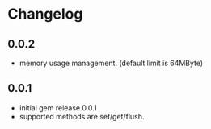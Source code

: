 Changelog
=====================

0.0.2
----

- memory usage management. (default limit is 64MByte)

0.0.1
----

- initial gem release.0.0.1
- supported methods are set/get/flush.
